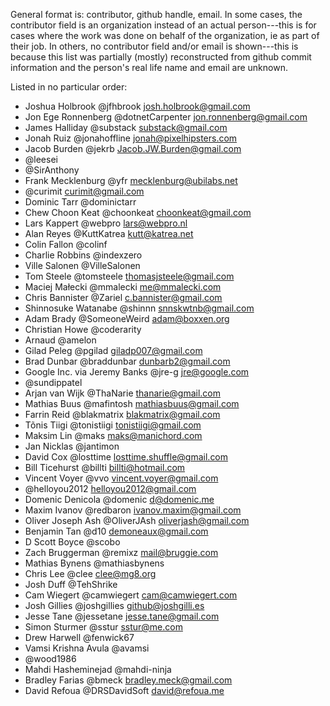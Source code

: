 General format is: contributor, github handle, email. In some cases, the
contributor field is an organization instead of an actual person---this is for
cases where the work was done on behalf of the organization, ie as part of
their job. In others, no contributor field and/or email is shown---this is
because this list was partially (mostly) reconstructed from github commit
information and the person's real life name and email are unknown.

Listed in no particular order:

* Joshua Holbrook @jfhbrook <josh.holbrook@gmail.com>
* Jon Ege Ronnenberg @dotnetCarpenter <jon.ronnenberg@gmail.com>
* James Halliday @substack <substack@gmail.com>
* Jonah Ruiz @jonahoffline <jonah@pixelhipsters.com>
* Jacob Burden @jekrb <Jacob.JW.Burden@gmail.com>
* @leesei
* @SirAnthony
* Frank Mecklenburg @yfr <mecklenburg@ubilabs.net>
* @curimit <curimit@gmail.com>
* Dominic Tarr @dominictarr
* Chew Choon Keat @choonkeat <choonkeat@gmail.com>
* Lars Kappert @webpro <lars@webpro.nl>
* Alan Reyes @KuttKatrea <kutt@katrea.net>
* Colin Fallon @colinf
* Charlie Robbins @indexzero
* Ville Salonen @VilleSalonen
* Tom Steele @tomsteele <thomasjsteele@gmail.com>
* Maciej Małecki @mmalecki <me@mmalecki.com>
* Chris Bannister @Zariel <c.bannister@gmail.com>
* Shinnosuke Watanabe @shinnn <snnskwtnb@gmail.com>
* Adam Brady @SomeoneWeird <adam@boxxen.org>
* Christian Howe @coderarity
* Arnaud @amelon
* Gilad Peleg @pgilad <giladp007@gmail.com>
* Brad Dunbar @braddunbar <dunbarb2@gmail.com>
* Google Inc. via Jeremy Banks @jre-g <jre@google.com>
* @sundippatel
* Arjan van Wijk @ThaNarie <thanarie@gmail.com>
* Mathias Buus @mafintosh <mathiasbuus@gmail.com>
* Farrin Reid @blakmatrix <blakmatrix@gmail.com>
* Tõnis Tiigi @tonistiigi <tonistiigi@gmail.com>
* Maksim Lin @maks <maks@manichord.com>
* Jan Nicklas @jantimon
* David Cox @losttime <losttime.shuffle@gmail.com>
* Bill Ticehurst @billti <billti@hotmail.com>
* Vincent Voyer @vvo <vincent.voyer@gmail.com>
* @helloyou2012 <helloyou2012@gmail.com>
* Domenic Denicola @domenic <d@domenic.me>
* Maxim Ivanov @redbaron <ivanov.maxim@gmail.com>
* Oliver Joseph Ash @OliverJAsh <oliverjash@gmail.com>
* Benjamin Tan @d10 <demoneaux@gmail.com>
* D Scott Boyce @scobo
* Zach Bruggerman @remixz <mail@bruggie.com>
* Mathias Bynens @mathiasbynens
* Chris Lee @clee <clee@mg8.org>
* Josh Duff @TehShrike
* Cam Wiegert @camwiegert <cam@camwiegert.com>
* Josh Gillies @joshgillies <github@joshgilli.es>
* Jesse Tane @jessetane <jesse.tane@gmail.com>
* Simon Sturmer @sstur <sstur@me.com>
* Drew Harwell @fenwick67
* Vamsi Krishna Avula @avamsi
* @wood1986
* Mahdi Hasheminejad @mahdi-ninja
* Bradley Farias @bmeck <bradley.meck@gmail.com>
* David Refoua @DRSDavidSoft <david@refoua.me>
